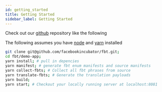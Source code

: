 ```yaml
---
id: getting_started
title: Getting Started
sidebar_label: Getting Started
---
```


Check out our [github](https://github.com/facebookincubator/fbt) repository like the following

The following assumes you have [node](https://nodejs.org) and [yarn](https://yarnpkg.com) installed
```bash
git clone git@github.com/facebookincubator/fbt.git;
cd fbt/demo-app;
yarn install; # pull in depencies
yarn manifest; # generate fbt enum manifests and source manifests
yarn collect-fbts; # Collect all fbt phrases from source
yarn translate-fbts; # Generate the translation payloads
yarn build;
yarn start; # Checkout your locally running server at localhost:8081
```
